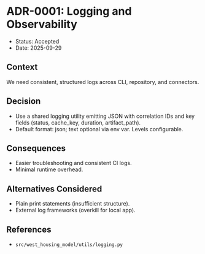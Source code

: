 # ADR-0001: Logging and Observability

- Status: Accepted
- Date: 2025-09-29

## Context

We need consistent, structured logs across CLI, repository, and connectors.

## Decision

- Use a shared logging utility emitting JSON with correlation IDs and key fields (status, cache_key, duration, artifact_path).
- Default format: json; text optional via env var. Levels configurable.

## Consequences

- Easier troubleshooting and consistent CI logs.
- Minimal runtime overhead.

## Alternatives Considered

- Plain print statements (insufficient structure).
- External log frameworks (overkill for local app).

## References

- `src/west_housing_model/utils/logging.py`
